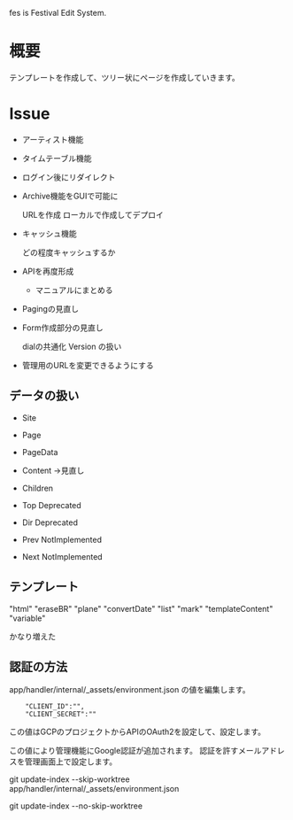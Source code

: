 fes is Festival Edit System.

# 概要

テンプレートを作成して、ツリー状にページを作成していきます。

# Issue

- アーティスト機能
- タイムテーブル機能

- ログイン後にリダイレクト

- Archive機能をGUIで可能に

  URLを作成
  ローカルで作成してデプロイ

- キャッシュ機能

  どの程度キャッシュするか

- APIを再度形成

  - マニュアルにまとめる

- Pagingの見直し

- Form作成部分の見直し

   dialの共通化
   Version の扱い

- 管理用のURLを変更できるようにする

## データの扱い

- Site
- Page
- PageData
- Content →見直し
- Children

- Top Deprecated
- Dir Deprecated

- Prev NotImplemented
- Next NotImplemented

## テンプレート

"html"
"eraseBR"
"plane"
"convertDate"
"list"
"mark"
"templateContent"
"variable"

かなり増えた

## 認証の方法

app/handler/internal/\_assets/environment.json の値を編集します。

```
    "CLIENT_ID":"",
    "CLIENT_SECRET":""
```

この値はGCPのプロジェクトからAPIのOAuth2を設定して、設定します。

この値により管理機能にGoogle認証が追加されます。
認証を許すメールアドレスを管理画面上で設定します。

git update-index --skip-worktree app/handler/internal/\_assets/environment.json

git update-index --no-skip-worktree 
